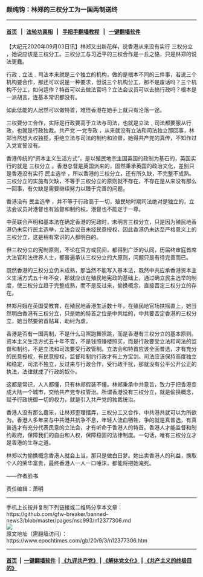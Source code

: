 ### 颜纯钩：林郑的三权分工为一国两制送终
------------------------

#### [首页](https://github.com/gfw-breaker/banned-news3/blob/master/README.md) &nbsp;&nbsp;|&nbsp;&nbsp; [法轮功真相](https://github.com/begood0513/basic/blob/master/README.md)  &nbsp;&nbsp;|&nbsp;&nbsp; [手把手翻墙教程](https://github.com/gfw-breaker/guides/wiki)  &nbsp;&nbsp;|&nbsp;&nbsp; [一键翻墙软件](https://github.com/gfw-breaker/nogfw/blob/master/README.md)  



<div><p>
 【大纪元2020年09月03日讯】林郑又出新花样，说香港从来没有实行
 <ok href="https://www.epochtimes.com/gb/tag/%E4%B8%89%E6%9D%83%E5%88%86%E7%AB%8B.html">
  三权分立
 </ok>
 ，她说应该是三权分工。三权分工与习近平的三权合作是一丘之貉，只是林郑的说法更蠢。
</p>
<p>
 行政﹑立法﹑司法本来就是三个独立的机构，做的是根本不同的三件事，若说三个机构要合作，那还可以说是一种要求，但说三个机构分工，那不是废话吗？三个机构不分工，如何运作？特首可以去做法官吗？立法会议员可以去搞行政吗？根本是一派胡言，连基本常识都没有。
</p>
<p>
 如此低能的人居然可以做特首，难怪香港在她手上就只有沦落一途。
</p>
<p>
 三权要分工合作，实际是行政要高于立法与司法，也就是立法﹑司法都要服从行政，也就是行政独裁。共产党
 <ok href="https://www.epochtimes.com/gb/tag/%E4%B8%80%E5%85%9A%E4%B8%93%E6%94%BF.html">
  一党专政
 </ok>
 ，从来就没有立法和司法独立那回事，林郑当然想大权独揽，拒绝立法与司法的制约和监督，她得共产党的真传，不知作过入党宣誓没有。
</p>
<p>
 香港传统的“资本主义生活方式”，是以殖民地宗主国英国的政制为基石的，英国实行的就是
 <ok href="https://www.epochtimes.com/gb/tag/%E4%B8%89%E6%9D%83%E5%88%86%E7%AB%8B.html">
  三权分立
 </ok>
 。香港总督是英国派来的，固然秉承英国的政治文化，差别只是香港没有实行
 <ok href="https://www.epochtimes.com/gb/tag/%E6%B0%91%E4%B8%BB%E9%80%89%E4%B8%BE.html">
  民主选举
 </ok>
 ，所以香港的三权分立，还有所久缺，不完整不成熟。三权分立的实施有欠缺，不等于三权分立的原则就不存在，不存在是从来没有那么一回事，有欠缺是需要继续努力以臻于完善的问题。
</p>
<p>
 香港没有
 <ok href="https://www.epochtimes.com/gb/tag/%E6%B0%91%E4%B8%BB%E9%80%89%E4%B8%BE.html">
  民主选举
 </ok>
 ，并不等于行政高于一切，殖民地时期司法绝对是独立的，立法会议员对港督也有监督和制约权，港督也不能定于一尊。
</p>
<p>
 中英联合声明和基本法在确定香港的宪政时，未明言三权分立，只是因为殖民地香港仍未实行民主选举，立法会议员未经民意授权，因此香港仍未达至严格意义上的三权分立，这是稍有常识的人都明白的。
</p>
<p>
 但三权分立的宪制原则，不论在官方或民间，都得到广泛的认同，历届终审庭首席大法官和法律界人士，都普遍承认三权分立的大原则，问题只是有待完善而已。
</p>
<p>
 既然香港的三权分立仍未成熟，那当然不能写入基本法，既然中共应承香港资本主义生活方式五十年不变，那就应该在殖民地宪政的基础上，通过确立民主选举的制度，使三权分立趋于完整成熟，而不是反过来，偷换概念，直接否定三权分立的存在。
</p>
<p>
 林郑月娥在英国受教育，在殖民地香港生活数十年，在殖民地官场扶摇直上，她当然明白香港有三权分立，只是她的特首之位是中共给的，中共要否定香港的三权分立，她当然要俯首贴耳，助纣为虐。
</p>
<p>
 香港是否有一国两制，不是什么马照跑舞照跳，而是香港有三权分立的基本原则。资本主义生活方式五十年不变，不是钱照赚楼照买，而是行政要受立法和司法的监督和制约，不是立法和司法要受行政管制。立法会和特首应该全面普选，才有充分的民意授权，有民意授权，监督和制约行政才有上方宝剑。司法应该保持高度独立和稳定，司法不独立，反过来与行政合作，受行政干扰，那就没有公平公开公正的执法，法律就成了行政的奴仆。
</p>
<p>
 这都是常识，人人都懂，只有林郑假装不懂。林郑秉承中共意旨，致力于把香港变成大陆一个城市，交给共产党专权管治。所谓香港没有三权分立，就是偷换概念，赋予行政统御一切的权力，就是引入共产党的独裁统治。
</p>
<p>
 香港人没有那么蠢笨，让林郑歪理摆弄，三权分工又合作，中共港共就可以为所欲为。香港人多年来与中共港共抗争不息，年轻人流血牺牲，争的就是真普选，有真普选才有充分代表民意的立法会，才有听命于香港人的特首。香港人才能监督和制约政府，保障我们的自由和人权，保障稳固的法律制度。一句话，唯有三权分立才是香港的生存之道。
</p>
<p>
 林郑以为偷换概念香港人就会上当，那只是做白日梦。她出卖香港人的利益，换取个人的荣华富贵，最终香港人一人一口唾沫，都能将把她淹死。
</p>
<p>
 ——作者脸书
</p>
<p>
 责任编辑：萧明
</p>
</div>
<hr/>
手机上长按并复制下列链接或二维码分享本文章：<br/>
https://github.com/gfw-breaker/banned-news3/blob/master/pages/nsc993/n12377306.md <br/>
<a href='https://github.com/gfw-breaker/banned-news3/blob/master/pages/nsc993/n12377306.md'><img src='https://github.com/gfw-breaker/banned-news3/blob/master/pages/nsc993/n12377306.md.png'/></a> <br/>
原文地址（需翻墙访问）：https://www.epochtimes.com/gb/20/9/3/n12377306.htm


------------------------
#### [首页](https://github.com/gfw-breaker/banned-news3/blob/master/README.md) &nbsp;|&nbsp; [一键翻墙软件](https://github.com/gfw-breaker/nogfw/blob/master/README.md) &nbsp;| [《九评共产党》](https://github.com/gfw-breaker/9ping.md/blob/master/README.md#九评之一评共产党是什么) | [《解体党文化》](https://github.com/gfw-breaker/jtdwh.md/blob/master/README.md) | [《共产主义的终极目的》](https://github.com/gfw-breaker/gczydzjmd.md/blob/master/README.md)


<img src='http://gfw-breaker.win/banned-news3/pages/nsc993/n12377306.md' width='0px' height='0px'/>